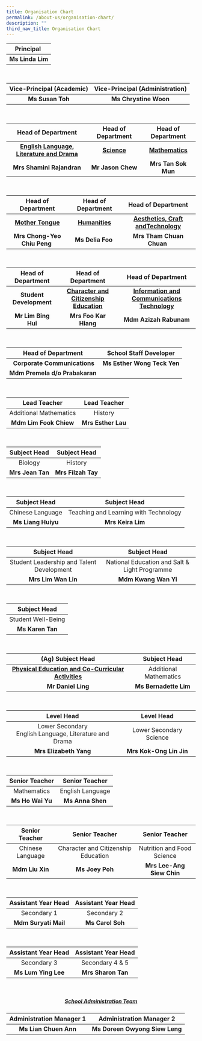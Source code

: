 ```yaml
---
title: Organisation Chart
permalink: /about-us/organisation-chart/
description: ""
third_nav_title: Organisation Chart
---
```

| Principal |
| :---: |
| **Ms Linda Lim** |

<br>

| Vice-Principal (Academic) | Vice-Principal (Administration) |
| :---: | :---: |
| **Ms Susan Toh** | **Ms Chrystine Woon** |

<br>

| Head of Department | Head of Department | Head of Department |
| :---: | :---: | :---: |
| **[English Language, Literature and Drama](/about-us/organisation-chart/english-language-literature-and-drama)** | **[Science](/about-us/organisation-chart/science)** | **[Mathematics](/about-us/organisation-chart/mathematics)** |
| **Mrs Shamini Rajandran** | **Mr Jason Chew** | **Mrs Tan Sok Mun** |

<br>

| Head of Department | Head of Department | Head of Department |
| :---: | :---: | :---: |
| **[Mother Tongue](/about-us/organisation-chart/mother-tongue)** | **[Humanities](/about-us/organisation-chart/humanities)** | **[Aesthetics, Craft andTechnology](/about-us/organisation-chart/aesthetics-craft-and-technology)** |
| **Mrs Chong-Yeo Chiu Peng**  | **Ms Delia Foo**  | **Mrs Tham Chuan Chuan**  |

<br>

| Head of Department | Head of Department | Head of Department |
| :---: | :---: | :---: |
| **Student Development** | **[Character and Citizenship Education](/about-us/organisation-chart/character-and-citizenship-education)** | **[Information and Communications Technology](/about-us/organisation-chart/information-and-communications-technology)**  |
| **Mr Lim Bing Hui** | **Mrs Foo Kar Hiang** | **Mdm Azizah Rabunam** |

<br>

| Head of Department | School Staff Developer |
| :---: | :---: |
|  **Corporate Communications** | **Ms Esther Wong Teck Yen** |
| **Mdm Premela d/o Prabakaran** | |

<br>

| Lead Teacher | Lead Teacher |
| :---: | :---: |
| Additional Mathematics | History |
| **Mdm Lim Fook Chiew** | **Mrs Esther Lau** |

<br>

| Subject Head | Subject Head |
| :---: | :---: |
| Biology | History |
| **Mrs Jean Tan** | **Mrs Filzah Tay** |

<br>

| Subject Head | Subject Head |
| :---: | :---: |
| Chinese Language | Teaching and Learning with Technology |
| **Ms Liang Huiyu** | **Mrs Keira Lim** |

<br>

| Subject Head | Subject Head |
| :---: | :---: |
| Student Leadership and Talent Development | National Education and Salt & Light Programme |
| **Mrs Lim Wan Lin** | **Mdm Kwang Wan Yi** |

<br>

| Subject Head |
| :---: |
| Student Well-Being |
| **Ms Karen Tan** |

<br>

| (Ag) Subject Head | Subject Head |
| :---: | :---: |
| **[Physical Education and Co-Curricular Activities](/about-us/organisation-chart/physical-education-and-co-curricular-activities)** | Additional Mathematics |
| **Mr Daniel Ling** | **Ms Bernadette Lim** |

<br>

| Level Head | Level Head |
| :---: | :---: |
| Lower Secondary <br> English Language, Literature and Drama | Lower Secondary Science |
| **Mrs Elizabeth Yang** | **Mrs Kok-Ong Lin Jin** |

<br>

| Senior Teacher | Senior Teacher |
| :---: | :---: |
| Mathematics | English Language |
| **Ms Ho Wai Yu** | **Ms Anna Shen** |

<br>

| Senior Teacher | Senior Teacher | Senior Teacher |
| :---: | :---: | :---: |
| Chinese Language | Character and Citizenship Education | Nutrition and Food Science |
| **Mdm Liu Xin** | **Ms Joey Poh** | **Mrs Lee-Ang Siew Chin** |

<br>

| Assistant Year Head | Assistant Year Head |
| :---: | :---: |
| Secondary 1 | Secondary 2 |
| **Mdm Suryati Mail** | **Ms Carol Soh** |

<br>

| Assistant Year Head | Assistant Year Head |
| :---: | :---: |
| Secondary 3 | Secondary 4 & 5 |
| **Ms Lum Ying Lee** | **Mrs Sharon Tan** |

<br>

<h5 align="center"><a href="/about-us/organisation-chart/school-administration-team">School Administration Team</a></h5>


| Administration Manager 1 | Administration Manager 2 |
| :---: | :---: |
| **Ms Lian Chuen Ann** | **Ms Doreen Owyong Siew Leng** |